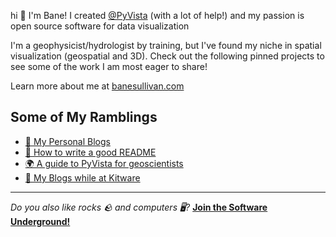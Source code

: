 hi :wave: I'm Bane! I created [@PyVista](https://github.com/pyvista) (with a lot of help!) and my passion is open source software for data visualization

I'm a geophysicist/hydrologist by training, but I've found my niche in spatial visualization (geospatial and 3D). Check out the following pinned projects to see some of the work I am most eager to share!

Learn more about me at [banesullivan.com](https://banesullivan.com/)

## Some of My Ramblings

- [📰 My Personal Blogs](https://medium.com/@banesullivan/)
- [📄 How to write a good README](https://github.com/banesullivan/README)
- [🌍 A guide to PyVista for geoscientists](https://banesullivan.com/pyvista/index.html)
- [🏢 My Blogs while at Kitware](https://www.kitware.com/author/bane-sullivan/)

---

*Do you also like rocks 🪨 and computers 🖥️?*
[**Join the Software Underground!**](https://swu.ng/slack)
